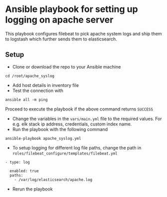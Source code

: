 # Ansible playbook for setting up logging on apache server
This playbook configures filebeat to pick apache system logs and ship them to logstash which further sends them to elasticsearch.

## Setup
- Clone or download the repo to your Ansible machine
```
cd /root/apache_syslog
```
- Add host details in inventory file
- Test the connection with
```
ansible all -m ping
```
Proceed to execute the playbook if the above command returns `SUCCESS`
- Change the variables in the `vars/main.yml` file to the required values. For e.g. elk stack ip address, credentials, custom index name.
- Run the playbook with the following command
```
ansible-playbook apache_syslog.yml
```

- To setup logging for different log file paths, change the path in `roles/filebeat_configure/templates/filebeat.yml`
```
- type: log

  enabled: true
  paths:
    - /var/log/elasticsearch/apache.log
```
- Rerun the playbook